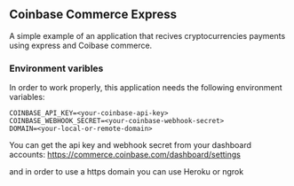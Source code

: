 ## Coinbase Commerce Express

A simple example of an application that recives cryptocurrencies payments using express and Coibase commerce.

### Environment varibles

In order to work properly, this application needs the following environment variables:

```
COINBASE_API_KEY=<your-coinbase-api-key>
COINBASE_WEBHOOK_SECRET=<your-coinbase-webhook-secret>
DOMAIN=<your-local-or-remote-domain>
```

You can get the api key and webhook secret from your dashboard accounts: https://commerce.coinbase.com/dashboard/settings

and in order to use a https domain you can use Heroku or ngrok